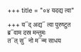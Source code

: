 +++
title = "०४ यदद्य त्वा"

+++
य᳓द् अद्य᳓ त्वा पुरुष्टुत  
ब्र᳓वाम दस्र मन्तुमः  
त᳓त् सु᳓ नो म᳓न्म साधय